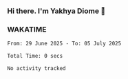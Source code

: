 ### Hi there. I'm Yakhya Diome 👋

### WAKATIME
<!--START_SECTION:waka-->

```txt
From: 29 June 2025 - To: 05 July 2025

Total Time: 0 secs

No activity tracked
```

<!--END_SECTION:waka-->
